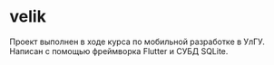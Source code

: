 # velik

Проект выполнен в ходе курса по мобильной разработке в УлГУ.
Написан с помощью фреймворка Flutter и СУБД SQLite.


